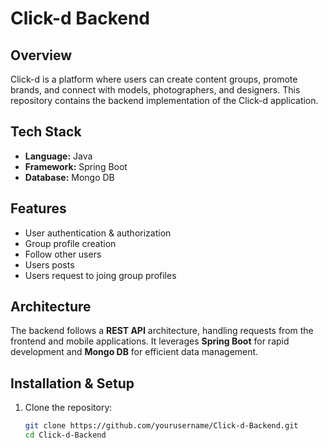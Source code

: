 # Click-d Backend

## Overview
Click-d is a platform where users can create content groups, promote brands, and connect with models, photographers, and designers. This repository contains the backend implementation of the Click-d application.

## Tech Stack
- **Language:** Java
- **Framework:** Spring Boot
- **Database:** Mongo DB

## Features
- User authentication & authorization
- Group profile creation
- Follow other users 
- Users posts
- Users request to joing group profiles

## Architecture
The backend follows a **REST API** architecture, handling requests from the frontend and mobile applications. It leverages **Spring Boot** for rapid development and **Mongo DB** for efficient data management.

## Installation & Setup
1. Clone the repository:
   ```bash
   git clone https://github.com/yourusername/Click-d-Backend.git
   cd Click-d-Backend
